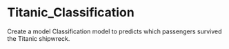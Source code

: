 # Titanic_Classification
Create a model Classification model to predicts which passengers survived the Titanic shipwreck.
